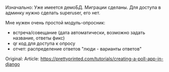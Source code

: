 Изначально:
Уже имеется демоБД.
Миграции сделаны.
Для доступа в админку нужно сделать superuser, его нет.

Мне нужен очень простой модуль-опросник:
- встреча/совещание (дата автоматически, возможно задать название, ответы фикс)
- qr код для доступа к опросу
- отчет: распределение ответов "люди - варианты ответов"

Original:
Article: https://prettyprinted.com/tutorials/creating-a-poll-app-in-django